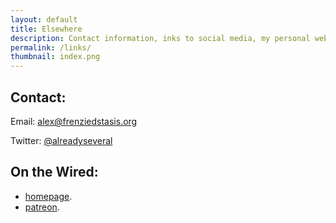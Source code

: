 ```yaml
---
layout: default
title: Elsewhere
description: Contact information, inks to social media, my personal website, as well as other sites or people I'm a fan of.
permalink: /links/
thumbnail: index.png
---
```


## Contact:
Email: [alex@frenziedstasis.org](mailto:alex@frenziedstasis.org)

Twitter: [@alreadyseveral](http://twitter.com/{{site.twitter}})

## On the Wired:
- [homepage]({{site.homepage}}).
- [patreon](https://www.patreon.com/{{site.patreon}}).